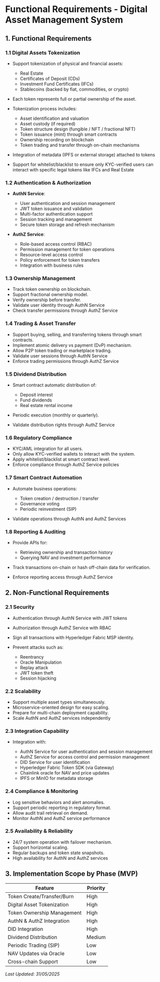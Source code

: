 # Functional Requirements - Digital Asset Management System

## 1. Functional Requirements

### 1.1 Digital Assets Tokenization

* Support tokenization of physical and financial assets:

  * Real Estate
  * Certificates of Deposit (CDs)
  * Investment Fund Certificates (IFCs)
  * Stablecoins (backed by fiat, commodities, or crypto)
* Each token represents full or partial ownership of the asset.
* Tokenization process includes:

  * Asset identification and valuation
  * Asset custody (if required)
  * Token structure design (fungible / NFT / fractional NFT)
  * Token issuance (mint) through smart contracts
  * Ownership recording on blockchain
  * Token trading and transfer through on-chain mechanisms
* Integration of metadata (IPFS or external storage) attached to tokens
* Support for whitelist/blacklist to ensure only KYC-verified users can interact with specific legal tokens like IFCs and Real Estate

### 1.2 Authentication & Authorization

* **AuthN Service**:
  * User authentication and session management
  * JWT token issuance and validation
  * Multi-factor authentication support
  * Session tracking and management
  * Secure token storage and refresh mechanism

* **AuthZ Service**:
  * Role-based access control (RBAC)
  * Permission management for token operations
  * Resource-level access control
  * Policy enforcement for token transfers
  * Integration with business rules

### 1.3 Ownership Management

* Track token ownership on blockchain.
* Support fractional ownership model.
* Verify ownership before transfer.
* Validate user identity through AuthN Service
* Check transfer permissions through AuthZ Service

### 1.4 Trading & Asset Transfer

* Support buying, selling, and transferring tokens through smart contracts.
* Implement atomic delivery vs payment (DvP) mechanism.
* Allow P2P token trading or marketplace trading.
* Validate user sessions through AuthN Service
* Enforce trading permissions through AuthZ Service

### 1.5 Dividend Distribution

* Smart contract automatic distribution of:

  * Deposit interest
  * Fund dividends
  * Real estate rental income
* Periodic execution (monthly or quarterly).
* Validate distribution rights through AuthZ Service

### 1.6 Regulatory Compliance

* KYC/AML integration for all users.
* Only allow KYC-verified wallets to interact with the system.
* Apply whitelist/blacklist at smart contract level.
* Enforce compliance through AuthZ Service policies

### 1.7 Smart Contract Automation

* Automate business operations:

  * Token creation / destruction / transfer
  * Governance voting
  * Periodic reinvestment (SIP)
* Validate operations through AuthN and AuthZ Services

### 1.8 Reporting & Auditing

* Provide APIs for:

  * Retrieving ownership and transaction history
  * Querying NAV and investment performance
* Track transactions on-chain or hash off-chain data for verification.
* Enforce reporting access through AuthZ Service

## 2. Non-Functional Requirements

### 2.1 Security

* Authentication through AuthN Service with JWT tokens
* Authorization through AuthZ Service with RBAC
* Sign all transactions with Hyperledger Fabric MSP identity.
* Prevent attacks such as:

  * Reentrancy
  * Oracle Manipulation
  * Replay attack
  * JWT token theft
  * Session hijacking

### 2.2 Scalability

* Support multiple asset types simultaneously.
* Microservice-oriented design for easy scaling.
* Prepare for multi-chain deployment capability.
* Scale AuthN and AuthZ services independently

### 2.3 Integration Capability

* Integration with:

  * AuthN Service for user authentication and session management
  * AuthZ Service for access control and permission management
  * DID Service for user identification
  * Hyperledger Fabric Token SDK (via Gateway)
  * Chainlink oracle for NAV and price updates
  * IPFS or MinIO for metadata storage

### 2.4 Compliance & Monitoring

* Log sensitive behaviors and alert anomalies.
* Support periodic reporting in regulatory format.
* Allow audit trail retrieval on demand.
* Monitor AuthN and AuthZ service performance

### 2.5 Availability & Reliability

* 24/7 system operation with failover mechanism.
* Support horizontal scaling.
* Regular backups and token state snapshots.
* High availability for AuthN and AuthZ services

## 3. Implementation Scope by Phase (MVP)

| Feature                    | Priority   |
| -------------------------- | ---------- |
| Token Create/Transfer/Burn | High       |
| Digital Asset Tokenization | High       |
| Token Ownership Management | High       |
| AuthN & AuthZ Integration  | High       |
| DID Integration            | High       |
| Dividend Distribution      | Medium     |
| Periodic Trading (SIP)     | Low        |
| NAV Updates via Oracle     | Low        |
| Cross-chain Support        | Low        |

*Last Updated: 31/05/2025* 